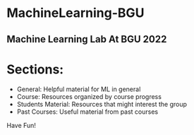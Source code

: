 # MachineLearning-BGU
## Machine Learning Lab At BGU 2022

# Sections:
- General: Helpful material for ML in general
- Course: Resources organized by course progress
- Students Material: Resources that might interest the group 
- Past Courses: Useful material from past courses

Have Fun!
